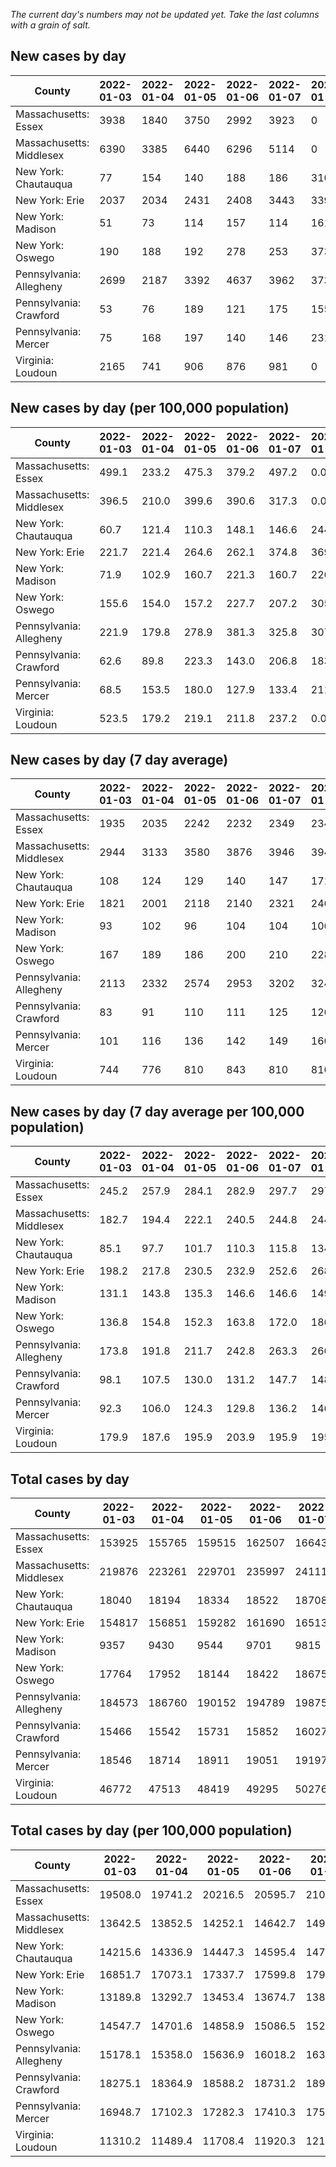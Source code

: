 _The current day's numbers may not be updated yet. Take the last columns with a grain of salt._
## New cases by day

| County | 2022-01-03 | 2022-01-04 | 2022-01-05 | 2022-01-06 | 2022-01-07 | 2022-01-08 | 2022-01-09 |
| --- | --- | --- | --- | --- | --- | --- | --- |
| Massachusetts: Essex | 3938 | 1840 | 3750 | 2992 | 3923 | 0 |  |
| Massachusetts: Middlesex | 6390 | 3385 | 6440 | 6296 | 5114 | 0 |  |
| New York: Chautauqua | 77 | 154 | 140 | 188 | 186 | 310 |  |
| New York: Erie | 2037 | 2034 | 2431 | 2408 | 3443 | 3397 |  |
| New York: Madison | 51 | 73 | 114 | 157 | 114 | 161 |  |
| New York: Oswego | 190 | 188 | 192 | 278 | 253 | 373 |  |
| Pennsylvania: Allegheny | 2699 | 2187 | 3392 | 4637 | 3962 | 3739 |  |
| Pennsylvania: Crawford | 53 | 76 | 189 | 121 | 175 | 155 |  |
| Pennsylvania: Mercer | 75 | 168 | 197 | 140 | 146 | 231 |  |
| Virginia: Loudoun | 2165 | 741 | 906 | 876 | 981 | 0 |  |

## New cases by day (per 100,000 population)

| County | 2022-01-03 | 2022-01-04 | 2022-01-05 | 2022-01-06 | 2022-01-07 | 2022-01-08 | 2022-01-09 |
| --- | --- | --- | --- | --- | --- | --- | --- |
| Massachusetts: Essex | 499.1 | 233.2 | 475.3 | 379.2 | 497.2 | 0.0 |  |
| Massachusetts: Middlesex | 396.5 | 210.0 | 399.6 | 390.6 | 317.3 | 0.0 |  |
| New York: Chautauqua | 60.7 | 121.4 | 110.3 | 148.1 | 146.6 | 244.3 |  |
| New York: Erie | 221.7 | 221.4 | 264.6 | 262.1 | 374.8 | 369.8 |  |
| New York: Madison | 71.9 | 102.9 | 160.7 | 221.3 | 160.7 | 226.9 |  |
| New York: Oswego | 155.6 | 154.0 | 157.2 | 227.7 | 207.2 | 305.5 |  |
| Pennsylvania: Allegheny | 221.9 | 179.8 | 278.9 | 381.3 | 325.8 | 307.5 |  |
| Pennsylvania: Crawford | 62.6 | 89.8 | 223.3 | 143.0 | 206.8 | 183.2 |  |
| Pennsylvania: Mercer | 68.5 | 153.5 | 180.0 | 127.9 | 133.4 | 211.1 |  |
| Virginia: Loudoun | 523.5 | 179.2 | 219.1 | 211.8 | 237.2 | 0.0 |  |

## New cases by day (7 day average)

| County | 2022-01-03 | 2022-01-04 | 2022-01-05 | 2022-01-06 | 2022-01-07 | 2022-01-08 | 2022-01-09 |
| --- | --- | --- | --- | --- | --- | --- | --- |
| Massachusetts: Essex | 1935 | 2035 | 2242 | 2232 | 2349 | 2349 |  |
| Massachusetts: Middlesex | 2944 | 3133 | 3580 | 3876 | 3946 | 3946 |  |
| New York: Chautauqua | 108 | 124 | 129 | 140 | 147 | 171 |  |
| New York: Erie | 1821 | 2001 | 2118 | 2140 | 2321 | 2467 |  |
| New York: Madison | 93 | 102 | 96 | 104 | 104 | 106 |  |
| New York: Oswego | 167 | 189 | 186 | 200 | 210 | 228 |  |
| Pennsylvania: Allegheny | 2113 | 2332 | 2574 | 2953 | 3202 | 3245 |  |
| Pennsylvania: Crawford | 83 | 91 | 110 | 111 | 125 | 126 |  |
| Pennsylvania: Mercer | 101 | 116 | 136 | 142 | 149 | 160 |  |
| Virginia: Loudoun | 744 | 776 | 810 | 843 | 810 | 810 |  |

## New cases by day (7 day average per 100,000 population)

| County | 2022-01-03 | 2022-01-04 | 2022-01-05 | 2022-01-06 | 2022-01-07 | 2022-01-08 | 2022-01-09 |
| --- | --- | --- | --- | --- | --- | --- | --- |
| Massachusetts: Essex | 245.2 | 257.9 | 284.1 | 282.9 | 297.7 | 297.7 |  |
| Massachusetts: Middlesex | 182.7 | 194.4 | 222.1 | 240.5 | 244.8 | 244.8 |  |
| New York: Chautauqua | 85.1 | 97.7 | 101.7 | 110.3 | 115.8 | 134.7 |  |
| New York: Erie | 198.2 | 217.8 | 230.5 | 232.9 | 252.6 | 268.5 |  |
| New York: Madison | 131.1 | 143.8 | 135.3 | 146.6 | 146.6 | 149.4 |  |
| New York: Oswego | 136.8 | 154.8 | 152.3 | 163.8 | 172.0 | 186.7 |  |
| Pennsylvania: Allegheny | 173.8 | 191.8 | 211.7 | 242.8 | 263.3 | 266.8 |  |
| Pennsylvania: Crawford | 98.1 | 107.5 | 130.0 | 131.2 | 147.7 | 148.9 |  |
| Pennsylvania: Mercer | 92.3 | 106.0 | 124.3 | 129.8 | 136.2 | 146.2 |  |
| Virginia: Loudoun | 179.9 | 187.6 | 195.9 | 203.9 | 195.9 | 195.9 |  |

## Total cases by day

| County | 2022-01-03 | 2022-01-04 | 2022-01-05 | 2022-01-06 | 2022-01-07 | 2022-01-08 | 2022-01-09 |
| --- | --- | --- | --- | --- | --- | --- | --- |
| Massachusetts: Essex | 153925 | 155765 | 159515 | 162507 | 166430 | 166430 |  |
| Massachusetts: Middlesex | 219876 | 223261 | 229701 | 235997 | 241111 | 241111 |  |
| New York: Chautauqua | 18040 | 18194 | 18334 | 18522 | 18708 | 19018 |  |
| New York: Erie | 154817 | 156851 | 159282 | 161690 | 165133 | 168530 |  |
| New York: Madison | 9357 | 9430 | 9544 | 9701 | 9815 | 9976 |  |
| New York: Oswego | 17764 | 17952 | 18144 | 18422 | 18675 | 19048 |  |
| Pennsylvania: Allegheny | 184573 | 186760 | 190152 | 194789 | 198751 | 202490 |  |
| Pennsylvania: Crawford | 15466 | 15542 | 15731 | 15852 | 16027 | 16182 |  |
| Pennsylvania: Mercer | 18546 | 18714 | 18911 | 19051 | 19197 | 19428 |  |
| Virginia: Loudoun | 46772 | 47513 | 48419 | 49295 | 50276 | 50276 |  |

## Total cases by day (per 100,000 population)

| County | 2022-01-03 | 2022-01-04 | 2022-01-05 | 2022-01-06 | 2022-01-07 | 2022-01-08 | 2022-01-09 |
| --- | --- | --- | --- | --- | --- | --- | --- |
| Massachusetts: Essex | 19508.0 | 19741.2 | 20216.5 | 20595.7 | 21092.9 | 21092.9 |  |
| Massachusetts: Middlesex | 13642.5 | 13852.5 | 14252.1 | 14642.7 | 14960.1 | 14960.1 |  |
| New York: Chautauqua | 14215.6 | 14336.9 | 14447.3 | 14595.4 | 14742.0 | 14986.2 |  |
| New York: Erie | 16851.7 | 17073.1 | 17337.7 | 17599.8 | 17974.6 | 18344.4 |  |
| New York: Madison | 13189.8 | 13292.7 | 13453.4 | 13674.7 | 13835.4 | 14062.4 |  |
| New York: Oswego | 14547.7 | 14701.6 | 14858.9 | 15086.5 | 15293.7 | 15599.2 |  |
| Pennsylvania: Allegheny | 15178.1 | 15358.0 | 15636.9 | 16018.2 | 16344.0 | 16651.5 |  |
| Pennsylvania: Crawford | 18275.1 | 18364.9 | 18588.2 | 18731.2 | 18938.0 | 19121.1 |  |
| Pennsylvania: Mercer | 16948.7 | 17102.3 | 17282.3 | 17410.3 | 17543.7 | 17754.8 |  |
| Virginia: Loudoun | 11310.2 | 11489.4 | 11708.4 | 11920.3 | 12157.5 | 12157.5 |  |

